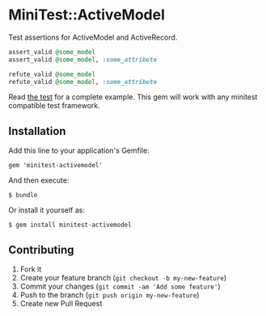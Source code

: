 # MiniTest::ActiveModel

Test assertions for ActiveModel and ActiveRecord.

```ruby
assert_valid @some_model
assert_valid @some_model, :some_attribute

refute_valid @some_model
refute_valid @some_model, :some_attribute
```

Read [the test](/test/test.rb) for a complete example. This gem will work with
any minitest compatible test framework.

## Installation

Add this line to your application's Gemfile:

    gem 'minitest-activemodel'

And then execute:

    $ bundle

Or install it yourself as:

    $ gem install minitest-activemodel

## Contributing

1. Fork it
2. Create your feature branch (`git checkout -b my-new-feature`)
3. Commit your changes (`git commit -am 'Add some feature'`)
4. Push to the branch (`git push origin my-new-feature`)
5. Create new Pull Request
